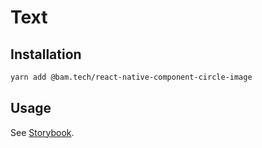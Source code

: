 # Text

## Installation
```bash
yarn add @bam.tech/react-native-component-circle-image
```

## Usage
See [Storybook](../../stories/CircleImage.stories.js).
